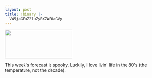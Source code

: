 ```yaml
---
layout: post
title: !binary |-
  VW5jaGFuZ2luZyBXZWF0aGVy
---
```

<img src="/images/blogged/StableWeather.gif" height="93" width="218" alt="" />

<p>This week's forecast is spooky. Luckily, I love livin' life in the  80's (the temperature, not the decade).</p>
